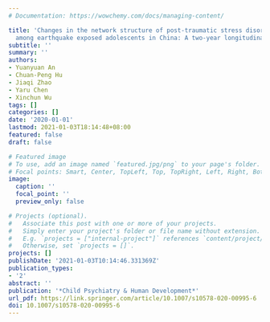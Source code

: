 ```yaml
---
# Documentation: https://wowchemy.com/docs/managing-content/

title: 'Changes in the network structure of post-traumatic stress disorder symptoms
  among earthquake exposed adolescents in China: A two-year longitudinal study'
subtitle: ''
summary: ''
authors:
- Yuanyuan An
- Chuan-Peng Hu
- Jiaqi Zhao
- Yaru Chen
- Xinchun Wu
tags: []
categories: []
date: '2020-01-01'
lastmod: 2021-01-03T18:14:48+08:00
featured: false
draft: false

# Featured image
# To use, add an image named `featured.jpg/png` to your page's folder.
# Focal points: Smart, Center, TopLeft, Top, TopRight, Left, Right, BottomLeft, Bottom, BottomRight.
image:
  caption: ''
  focal_point: ''
  preview_only: false

# Projects (optional).
#   Associate this post with one or more of your projects.
#   Simply enter your project's folder or file name without extension.
#   E.g. `projects = ["internal-project"]` references `content/project/deep-learning/index.md`.
#   Otherwise, set `projects = []`.
projects: []
publishDate: '2021-01-03T10:14:46.331369Z'
publication_types:
- '2'
abstract: ''
publication: '*Child Psychiatry & Human Development*'
url_pdf: https://link.springer.com/article/10.1007/s10578-020-00995-6
doi: 10.1007/s10578-020-00995-6
---
```

